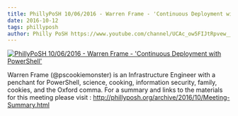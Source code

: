 ```yaml
---
title: PhillyPoSH 10/06/2016 - Warren Frame - 'Continuous Deployment with PowerShell'
date: 2016-10-12
tags: phillyposh
author: Philly PoSH https://www.youtube.com/channel/UCAc_ow5FIJtRpvew__9Iqzg
---
```


[![PhillyPoSH 10/06/2016 - Warren Frame - 'Continuous Deployment with PowerShell'](https://i3.ytimg.com/vi/jKLf1KjYhTM/hqdefault.jpg "PhillyPoSH 10/06/2016 - Warren Frame - 'Continuous Deployment with PowerShell'")](https://www.youtube.com/watch?v=jKLf1KjYhTM)

Warren Frame (@pscookiemonster) is an Infrastructure Engineer with a penchant for PowerShell, science, cooking, information security, family, cookies, and the Oxford comma.
For a summary and links to the materials for this meeting please visit : http://phillyposh.org/archive/2016/10/Meeting-Summary.html
